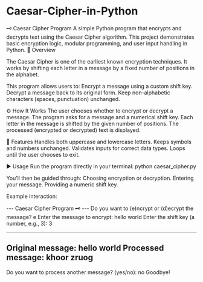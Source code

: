 # Caesar-Cipher-in-Python
🗝️ Caesar Cipher Program  A simple Python program that encrypts and decrypts text using the Caesar Cipher algorithm. This project demonstrates basic encryption logic, modular programming, and user input handling in Python.
📘 Overview

The Caesar Cipher is one of the earliest known encryption techniques. It works by shifting each letter in a message by a fixed number of positions in the alphabet.

This program allows users to:
Encrypt a message using a custom shift key.
Decrypt a message back to its original form.
Keep non-alphabetic characters (spaces, punctuation) unchanged.

⚙️ How It Works
The user chooses whether to encrypt or decrypt a message.
The program asks for a message and a numerical shift key.
Each letter in the message is shifted by the given number of positions.
The processed (encrypted or decrypted) text is displayed.

🧩 Features
Handles both uppercase and lowercase letters.
Keeps symbols and numbers unchanged.
Validates inputs for correct data types.
Loops until the user chooses to exit.

▶️ Usage
Run the program directly in your terminal:
python caesar_cipher.py

You’ll then be guided through:
Choosing encryption or decryption.
Entering your message.
Providing a numeric shift key.


Example interaction:

--- Caesar Cipher Program 🗝️ ---
Do you want to (e)ncrypt or (d)ecrypt the message? e
Enter the message to encrypt: hello world
Enter the shift key (a number, e.g., 3): 3

------------------------------------
Original message:  hello world
Processed message: khoor zruog
------------------------------------

Do you want to process another message? (yes/no): no
Goodbye!

